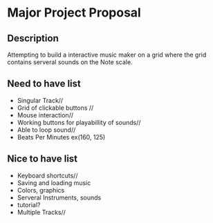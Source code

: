 # Major Project Proposal

## Description
Attempting to build a interactive music maker on a grid where the grid contains serveral sounds on the Note scale.


## Need to have list
- Singular Track//
- Grid of clickable buttons //
- Mouse interaction//
- Working buttons for playabillity of sounds//
- Able to loop sound//
- Beats Per Minutes ex(160, 125)

## Nice to have list
- Keyboard shortcuts//
- Saving and loading music
- Colors, graphics
- Serveral Instruments, sounds
- tutorial?
- Multiple Tracks//
